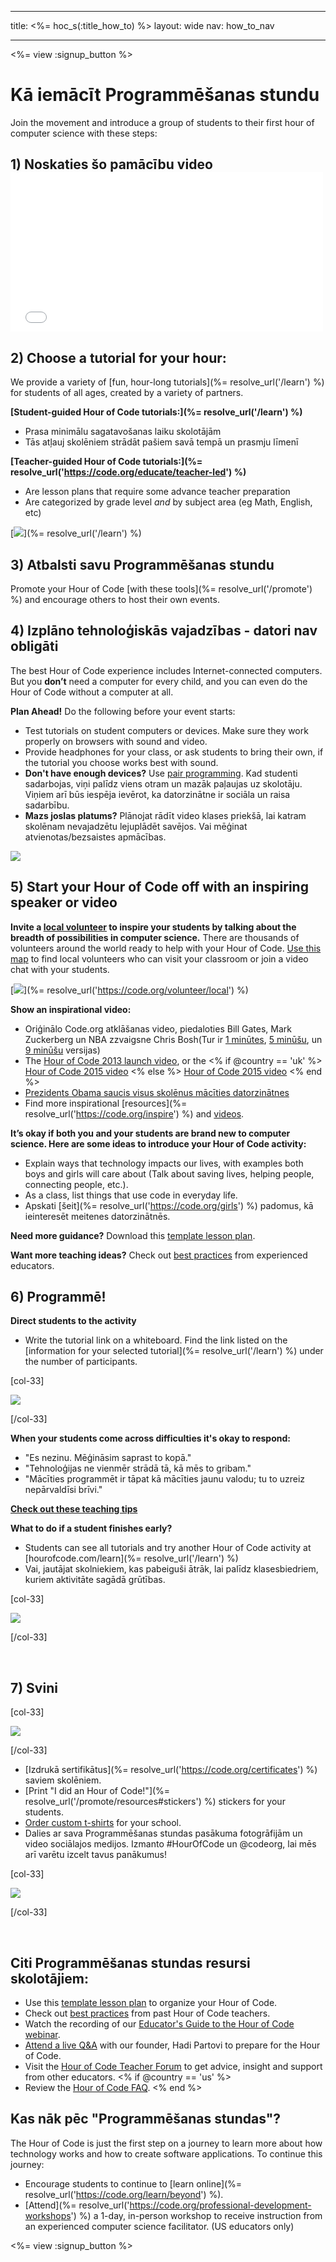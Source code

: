 * * *

title: <%= hoc_s(:title_how_to) %> layout: wide nav: how_to_nav

* * *

<%= view :signup_button %>

# Kā iemācīt Programmēšanas stundu

Join the movement and introduce a group of students to their first hour of computer science with these steps:

## 1) Noskaties šo pamācību video <iframe width="500" height="255" src="//www.youtube.com/embed/SrnvvWDm73k" frameborder="0" allowfullscreen></iframe> 

## 2) Choose a tutorial for your hour:

We provide a variety of [fun, hour-long tutorials](%= resolve_url('/learn') %) for students of all ages, created by a variety of partners.

**[Student-guided Hour of Code tutorials:](%= resolve_url('/learn') %)**

  * Prasa minimālu sagatavošanas laiku skolotājām
  * Tās atļauj skolēniem strādāt pašiem savā tempā un prasmju līmenī

**[Teacher-guided Hour of Code tutorials:](%= resolve_url('https://code.org/educate/teacher-led') %)**

  * Are lesson plans that require some advance teacher preparation
  * Are categorized by grade level *and* by subject area (eg Math, English, etc)

[![](/images/fit-700/tutorials.png)](%= resolve_url('/learn') %)

## 3) Atbalsti savu Programmēšanas stundu

Promote your Hour of Code [with these tools](%= resolve_url('/promote') %) and encourage others to host their own events.

## 4) Izplāno tehnoloģiskās vajadzības - datori nav obligāti

The best Hour of Code experience includes Internet-connected computers. But you **don’t** need a computer for every child, and you can even do the Hour of Code without a computer at all.

**Plan Ahead!** Do the following before your event starts:

  * Test tutorials on student computers or devices. Make sure they work properly on browsers with sound and video.
  * Provide headphones for your class, or ask students to bring their own, if the tutorial you choose works best with sound.
  * **Don't have enough devices?** Use [pair programming](https://www.youtube.com/watch?v=vgkahOzFH2Q). Kad studenti sadarbojas, viņi palīdz viens otram un mazāk paļaujas uz skolotāju. Viņiem arī būs iespēja ievērot, ka datorzinātne ir sociāla un raisa sadarbību.
  * **Mazs joslas platums?** Plānojat rādīt video klases priekšā, lai katram skolēnam nevajadzētu lejuplādēt savējos. Vai mēģinat atvienotas/bezsaistes apmācības.

![](/images/fit-350/group_ipad.jpg)

## 5) Start your Hour of Code off with an inspiring speaker or video

**Invite a [local volunteer](https://code.org/volunteer/local) to inspire your students by talking about the breadth of possibilities in computer science.** There are thousands of volunteers around the world ready to help with your Hour of Code. [Use this map](https://code.org/volunteer/local) to find local volunteers who can visit your classroom or join a video chat with your students.

[![](/images/fit-300/volunteer-map.png)](%= resolve_url('https://code.org/volunteer/local') %)

**Show an inspirational video:**

  * Oriģinālo Code.org atklāšanas video, piedaloties Bill Gates, Mark Zuckerberg un NBA zzvaigsne Chris Bosh(Tur ir [1 minūtes](https://www.youtube.com/watch?v=qYZF6oIZtfc), [5 minūšu](https://www.youtube.com/watch?v=nKIu9yen5nc), un [9 minūšu](https://www.youtube.com/watch?v=dU1xS07N-FA) versijas)
  * The [Hour of Code 2013 launch video](https://www.youtube.com/watch?v=FC5FbmsH4fw), or the <% if @country == 'uk' %> [Hour of Code 2015 video](https://www.youtube.com/watch?v=7L97YMYqLHc) <% else %> [Hour of Code 2015 video](https://www.youtube.com/watch?v=7L97YMYqLHc) <% end %>
  * [Prezidents Obama saucis visus skolēnus mācīties datorzinātnes](https://www.youtube.com/watch?v=6XvmhE1J9PY)
  * Find more inspirational [resources](%= resolve_url('https://code.org/inspire') %) and [videos](https://www.youtube.com/playlist?list=PLzdnOPI1iJNfpD8i4Sx7U0y2MccnrNZuP).

**It’s okay if both you and your students are brand new to computer science. Here are some ideas to introduce your Hour of Code activity:**

  * Explain ways that technology impacts our lives, with examples both boys and girls will care about (Talk about saving lives, helping people, connecting people, etc.).
  * As a class, list things that use code in everyday life.
  * Apskati [šeit](%= resolve_url('https://code.org/girls') %) padomus, kā ieinteresēt meitenes datorzinātnēs.

**Need more guidance?** Download this [template lesson plan](/files/EducatorHourofCodeLessonPlanOutline.docx).

**Want more teaching ideas?** Check out [best practices](http://www.slideshare.net/TeachCode/hour-of-code-best-practices-for-successful-educators-51273466) from experienced educators.

## 6) Programmē!

**Direct students to the activity**

  * Write the tutorial link on a whiteboard. Find the link listed on the [information for your selected tutorial](%= resolve_url('/learn') %) under the number of participants.

[col-33]

![](/images/fit-300/group_ar.jpg)

[/col-33]

**When your students come across difficulties it's okay to respond:**

  * "Es nezinu. Mēģināsim saprast to kopā."
  * "Tehnoloģijas ne vienmēr strādā tā, kā mēs to gribam."
  * "Mācīties programmēt ir tāpat kā mācīties jaunu valodu; tu to uzreiz nepārvaldīsi brīvi."

**[Check out these teaching tips](http://www.code.org/files/CSTT_IntroducingCS.PDF)**

**What to do if a student finishes early?**

  * Students can see all tutorials and try another Hour of Code activity at [hourofcode.com/learn](%= resolve_url('/learn') %)
  * Vai, jautājat skolniekiem, kas pabeiguši ātrāk, lai palīdz klasesbiedriem, kuriem aktivitāte sagādā grūtības.

[col-33]

![](/images/fit-250/highschoolgirls.jpeg)

[/col-33]

<p style="clear:both">
  &nbsp;
</p>

## 7) Svini

[col-33]

![](/images/fit-300/boy-certificate.jpg)

[/col-33]

  * [Izdrukā sertifikātus](%= resolve_url('https://code.org/certificates') %) saviem skolēniem.
  * [Print "I did an Hour of Code!"](%= resolve_url('/promote/resources#stickers') %) stickers for your students.
  * [Order custom t-shirts](http://blog.code.org/post/132608499493/hour-of-code-shirts-and-more) for your school.
  * Dalies ar sava Programmēšanas stundas pasākuma fotogrāfijām un video sociālajos medijos. Izmanto #HourOfCode un @codeorg, lai mēs arī varētu izcelt tavus panākumus!

[col-33]

![](/images/fit-260/highlight-certificates.jpg)

[/col-33]

<p style="clear:both">
  &nbsp;
</p>

## Citi Programmēšanas stundas resursi skolotājiem:

  * Use this [template lesson plan](/files/EducatorHourofCodeLessonPlanOutline.docx) to organize your Hour of Code.
  * Check out [best practices](http://www.slideshare.net/TeachCode/hour-of-code-best-practices-for-successful-educators-51273466) from past Hour of Code teachers. 
  * Watch the recording of our [Educator's Guide to the Hour of Code webinar](https://youtu.be/EJeMeSW2-Mw).
  * [Attend a live Q&A](http://www.eventbrite.com/e/ask-your-final-questions-and-prepare-for-the-2015-hour-of-code-with-codeorg-founder-hadi-partovi-tickets-17987437911) with our founder, Hadi Partovi to prepare for the Hour of Code.
  * Visit the [Hour of Code Teacher Forum](http://forum.code.org/c/plc/hour-of-code) to get advice, insight and support from other educators. <% if @country == 'us' %>
  * Review the [Hour of Code FAQ](https://support.code.org/hc/en-us/categories/200147083-Hour-of-Code). <% end %>

## Kas nāk pēc "Programmēšanas stundas"?

The Hour of Code is just the first step on a journey to learn more about how technology works and how to create software applications. To continue this journey:

  * Encourage students to continue to [learn online](%= resolve_url('https://code.org/learn/beyond') %).
  * [Attend](%= resolve_url('https://code.org/professional-development-workshops') %) a 1-day, in-person workshop to receive instruction from an experienced computer science facilitator. (US educators only)

<%= view :signup_button %>